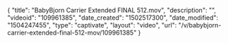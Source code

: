 {
    "title": "BabyBjorn Carrier Extended FINAL 512.mov",
    "description": "",
    "videoid": "109961385",
    "date_created": "1502517300",
    "date_modified": "1504247455",
    "type": "captivate",
    "layout": "video",
    "url": "\/v\/babybjorn-carrier-extended-final-512-mov\/109961385"
}